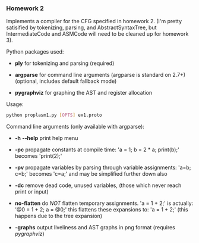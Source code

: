 ### Homework 2
Implements a compiler for the CFG specified in homework 2. (I'm pretty satisified by tokenizing, parsing, and AbstractSyntaxTree, but IntermediateCode and ASMCode will need to be cleaned up for homework 3).

Python packages used:

* **ply** for tokenizing and parsing (required)

* **argparse** for command line arguments (argparse is standard on 2.7+) (optional, includes default fallback mode)

* **pygraphviz** for graphing the AST and register allocation

Usage:

```bash
python proplasm1.py [OPTS] ex1.proto
```

Command line arguments (only available with argparse):

* **-h** **--help** print help menu

* **-pc** propagate constants at compile time: 'a = 1; b = 2 * a; print(b);' becomes 'print(2);'

* **-pv** propagate variables by parsing through variable assignments: 'a=b; c=b;' becomes 'c=a;' and may be simplified further down also

* **-dc** remove dead code, unused variables, (those which never reach print or input)

* **no-flatten** do _NOT_ flatten temporary assignments. 'a = 1 + 2;' is actually: '@0 = 1 + 2; a = @0;' this flattens these expansions to: 'a = 1 + 2;' (this happens due to the tree expansion)

* **-graphs** output liveliness and AST graphs in png format (requires _pygraphviz_)